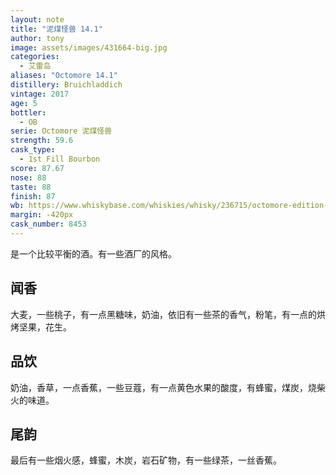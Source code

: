 ```yaml
---
layout: note
title: "泥煤怪兽 14.1"
author: tony
image: assets/images/431664-big.jpg
categories:
  - 艾雷岛
aliases: "Octomore 14.1"
distillery: Bruichladdich
vintage: 2017
age: 5
bottler:
  - OB
serie: Octomore 泥煤怪兽
strength: 59.6
cask_type:
  - 1st Fill Bourbon
score: 87.67
nose: 88
taste: 88
finish: 87
wb: https://www.whiskybase.com/whiskies/whisky/236715/octomore-edition-141-1289-ppm
margin: -420px
cask_number: 8453
---
```

是一个比较平衡的酒。有一些酒厂的风格。

## 闻香
大麦，一些桃子，有一点黑糖味，奶油，依旧有一些茶的香气，粉笔，有一点的烘烤坚果，花生。

## 品饮
奶油，香草，一点香蕉，一些豆蔻，有一点黄色水果的酸度，有蜂蜜，煤炭，烧柴火的味道。

## 尾韵
最后有一些烟火感，蜂蜜，木炭，岩石矿物，有一些绿茶，一丝香蕉。
